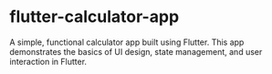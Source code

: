 # flutter-calculator-app
A simple, functional calculator app built using Flutter. This app demonstrates the basics of UI design, state management, and user interaction in Flutter.
